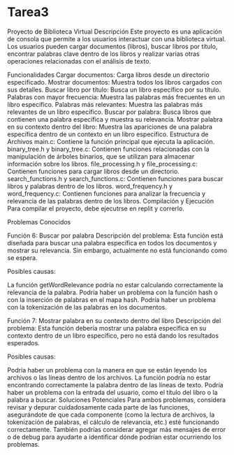 # Tarea3
Proyecto de Biblioteca Virtual
Descripción
Este proyecto es una aplicación de consola que permite a los usuarios interactuar con una biblioteca virtual. Los usuarios pueden cargar documentos (libros), buscar libros por título, encontrar palabras clave dentro de los libros y realizar varias otras operaciones relacionadas con el análisis de texto.

Funcionalidades
Cargar documentos: Carga libros desde un directorio especificado.
Mostrar documentos: Muestra todos los libros cargados con sus detalles.
Buscar libro por título: Busca un libro específico por su título.
Palabras con mayor frecuencia: Muestra las palabras más frecuentes en un libro específico.
Palabras más relevantes: Muestra las palabras más relevantes de un libro específico.
Buscar por palabra: Busca libros que contienen una palabra específica y muestra su relevancia.
Mostrar palabra en su contexto dentro del libro: Muestra las apariciones de una palabra específica dentro de un contexto en un libro específico.
Estructura de Archivos
main.c: Contiene la función principal que ejecuta la aplicación.
binary_tree.h y binary_tree.c: Contienen funciones relacionadas con la manipulación de árboles binarios, que se utilizan para almacenar información sobre los libros.
file_processing.h y file_processing.c: Contienen funciones para cargar libros desde un directorio.
search_functions.h y search_functions.c: Contienen funciones para buscar libros y palabras dentro de los libros.
word_frequency.h y word_frequency.c: Contienen funciones para analizar la frecuencia y relevancia de las palabras dentro de los libros.
Compilación y Ejecución
Para compilar el proyecto, debe ejecutrse en replit y correrlo.

Problemas Conocidos

Función 6: Buscar por palabra
Descripción del problema:
Esta función está diseñada para buscar una palabra específica en todos los documentos y mostrar su relevancia. Sin embargo, actualmente no está funcionando como se espera.

Posibles causas:

La función getWordRelevance podría no estar calculando correctamente la relevancia de la palabra.
Podría haber un problema con la función hash o con la inserción de palabras en el mapa hash.
Podría haber un problema con la tokenización de las palabras en los documentos.

Función 7: Mostrar palabra en su contexto dentro del libro
Descripción del problema:
Esta función debería mostrar una palabra específica en su contexto dentro de un libro específico, pero no está dando los resultados esperados.

Posibles causas:

Podría haber un problema con la manera en que se están leyendo los archivos o las líneas dentro de los archivos.
La función podría no estar encontrando correctamente la palabra dentro de las líneas de texto.
Podría haber un problema con la entrada del usuario, como el título del libro o la palabra a buscar.
Soluciones Potenciales
Para ambos problemas, considera revisar y depurar cuidadosamente cada parte de las funciones, asegurándote de que cada componente (como la lectura de archivos, la tokenización de palabras, el cálculo de relevancia, etc.) esté funcionando correctamente. También podrías considerar agregar más mensajes de error o de debug para ayudarte a identificar dónde podrían estar ocurriendo los problemas.
